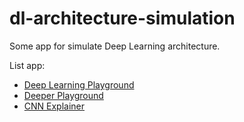# dl-architecture-simulation
Some app for simulate Deep Learning architecture.

List app:
- [Deep Learning Playground](http://deeperplayground.org)
- [Deeper Playground](https://deeperplayground.org)
- [CNN Explainer](https://poloclub.github.io/cnn-explainer/)
